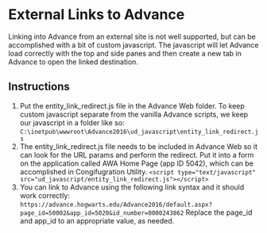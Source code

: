 # External Links to Advance
Linking into Advance from an external site is not well supported, but can be accomplished with a bit of custom javascript. The javascript will let Advance load correctly with the top and side panes and then create a new tab in Advance to open the linked destination. 

## Instructions
1. Put the entity_link_redirect.js file in the Advance Web folder. To keep custom javascript separate from the vanilla Advance scripts, we keep our javascript in a folder like so: ```C:\inetpub\wwwroot\Advance2016\ud_javascript\entity_link_redirect.js```
1. The entity_link_redirect.js file needs to be included in Advance Web so it can look for the URL params and perform the redirect. Put it into a form on the application called AWA Home Page (app ID 5042), which can be accomplished in Congifugration Utility. ```<script type="text/javascript" src="ud_javascript/entity_link_redirect.js"></script>```
1. You can link to Advance using the following link syntax and it should work correctly: ```https://advance.hogwarts.edu/Advance2016/default.aspx?page_id=50002&app_id=5020&id_number=0000243862``` Replace the page_id and app_id to an appropriate value, as needed.

